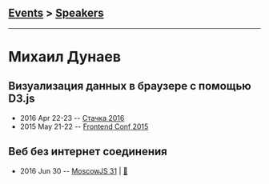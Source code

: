 ## [Events](../README.md) > [Speakers](../speakers.md)
---

# Михаил Дунаев

## Визуализация данных в браузере с помощью D3.js
- 2016 Apr 22-23 -- [Стачка 2016](https://www.youtube.com/watch?v=mpCvE8lhFnw&list=PL8EJzNcJZNp19Edpjwv-8eHWdm3RpLsNI&index=9&t=0s)    
- 2015 May 21-22 -- [Frontend Conf 2015](https://www.youtube.com/watch?v=cs4Qjo7-HcI)    
## Веб без интернет соединения
- 2016 Jun 30 -- [MoscowJS 31](https://www.youtube.com/watch?v=QAVNsSAI6nk)  | [:notebook:](http://www.slideshare.net/moscowjs/moscowjs-31)  

